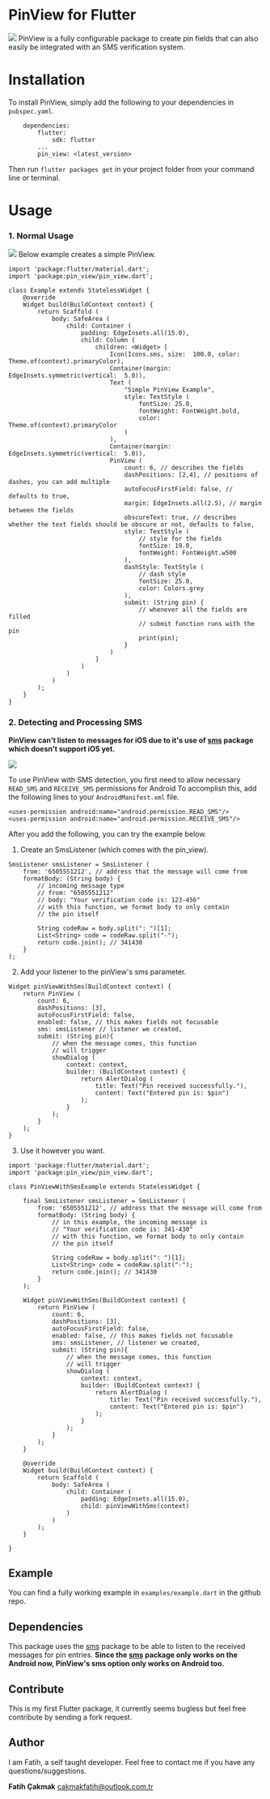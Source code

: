 
# PinView for Flutter
![](https://i.ibb.co/bFxHzXP/Screenshot-1546255213.png)
PinView is a fully configurable package to create pin fields that can also easily be integrated with an SMS verification system.

# Installation
To install PinView, simply add the following to your dependencies in `pubspec.yaml`.
```
    dependencies:
        flutter:
            sdk: flutter
        ...
        pin_view: <latest_version>
```
Then run `flutter packages get` in your project folder from your command line or terminal.

# Usage
### 1. Normal Usage
![](https://i.ibb.co/Jp6cQ33/Screenshot-1546359081.png)
Below example creates a simple PinView.
```
import 'package:flutter/material.dart';
import 'package:pin_view/pin_view.dart';

class Example extends StatelessWidget {
	@override
	Widget build(BuildContext context) {
		return Scaffold (
			body: SafeArea (
				child: Container (
					padding: EdgeInsets.all(15.0),
					child: Column (
						children: <Widget> [
							Icon(Icons.sms, size:  100.0, color:  Theme.of(context).primaryColor),
							Container(margin:  EdgeInsets.symmetric(vertical:  5.0)),
							Text (
								"Simple PinView Example",
								style: TextStyle (
									fontSize: 25.0,
									fontWeight: FontWeight.bold,
									color: Theme.of(context).primaryColor
								)
							),
							Container(margin:  EdgeInsets.symmetric(vertical:  5.0)),
							PinView (
								count: 6, // describes the fields
								dashPositions: [2,4], // positions of dashes, you can add multiple
								autoFocusFirstField: false, // defaults to true,
								margin: EdgeInsets.all(2.5), // margin between the fields
								obscureText: true, // describes whether the text fields should be obscure or not, defaults to false,
								style: TextStyle (
									// style for the fields
									fontSize: 19.0,
									fontWeight: FontWeight.w500
								),
								dashStyle: TextStyle (
									// dash style
									fontSize: 25.0,
									color: Colors.grey
								),
								submit: (String pin) {
									// whenever all the fields are filled
									// submit function runs with the pin
									print(pin);
								}		
							)
						]
					)
				)
			)
		);
	}
}
```

### 2. Detecting and Processing SMS

**PinView can't listen to messages for  iOS due to it's use of [sms](https://pub.dartlang.org/packages/sms) package which doesn't support iOS yet.**

![](https://i.ibb.co/0fss75F/Screenshot-1546362211.png)

To use PinView with SMS detection, you first need to allow necessary `READ_SMS` and `RECEIVE_SMS` permissions for Android To accomplish this, add the following lines to your `AndroidManifest.xml` file.

```
<uses-permission android:name="android.permission.READ_SMS"/>
<uses-permission android:name="android.permission.RECEIVE_SMS"/>
``` 
After you add the following, you can try the example below.

1. Create an SmsListener (which comes with the pin_view).
```
SmsListener smsListener = SmsListener (
	from: '6505551212', // address that the message will come from
	formatBody: (String body) {
		// incoming message type
		// from: "6505551212"
		// body: "Your verification code is: 123-456"
		// with this function, we format body to only contain
		// the pin itself
		
		String codeRaw = body.split(": ")[1];
		List<String> code = codeRaw.split("-");
		return code.join(); // 341430
	}
);
```
2. Add your listener to the pinView's sms parameter.
```
Widget pinViewWithSms(BuildContext context) {
	return PinView (
		count: 6,
		dashPositions: [3],
		autoFocusFirstField: false,
		enabled: false, // this makes fields not focusable
		sms: smsListener // listener we created,
		submit: (String pin){
			// when the message comes, this function
			// will trigger
			showDialog (
				context: context,
				builder: (BuildContext context) {
					return AlertDialog (
						title: Text("Pin received successfully."),
						content: Text("Entered pin is: $pin")
					);
				}
			);
		}
	);
}
```

3. Use it however you want.
```
import 'package:flutter/material.dart';
import 'package:pin_view/pin_view.dart';

class PinViewWithSmsExample extends StatelessWidget {

	final SmsListener smsListener = SmsListener (
		from: '6505551212', // address that the message will come from
		formatBody: (String body) {
			// in this example, the incoming message is
			// "Your verification code is: 341-430"
			// with this function, we format body to only contain
			// the pin itself
				
			String codeRaw = body.split(": ")[1];
			List<String> code = codeRaw.split("-");
			return code.join(); // 341430
		}
	);
	
	Widget pinViewWithSms(BuildContext context) {
		return PinView (
			count: 6,
			dashPositions: [3],
			autoFocusFirstField: false,
			enabled: false, // this makes fields not focusable
			sms: smsListener, // listener we created,
			submit: (String pin){
				// when the message comes, this function
				// will trigger
				showDialog (
					context: context,
					builder: (BuildContext context) {
						return AlertDialog (
							title: Text("Pin received successfully."),
							content: Text("Entered pin is: $pin")
						);
					}
				);
			}
		);
	}
	
	@override
	Widget build(BuildContext context) {
		return Scaffold (
			body: SafeArea (
				child: Container (
					padding: EdgeInsets.all(15.0),
					child: pinViewWithSms(context)
				)
			)
		);
	}
	
}
```

## Example
You can find a fully working example in `examples/example.dart` in the github repo.

## Dependencies
This package uses the [sms](https://pub.dartlang.org/packages/sms) package to be able to listen to the received messages for pin entries. **Since the [sms](https://pub.dartlang.org/packages/sms) package only works on the Android now, PinView's sms option only works on Android too.**

## Contribute
This is my first Flutter package, it currently seems bugless but feel free contribute by sending a fork request.

## Author
I am Fatih, a self taught developer. Feel free to contact me if you have any questions/suggestions.

**Fatih Çakmak**
cakmakfatih@outlook.com.tr
